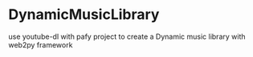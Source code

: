 # DynamicMusicLibrary
use youtube-dl with pafy project to create a Dynamic music library with web2py framework
